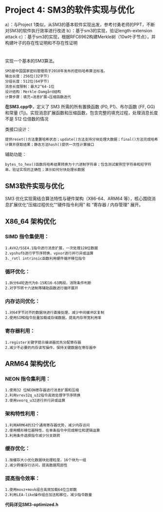 # Project 4: SM3的软件实现与优化
a）：与Project 1类似，从SM3的基本软件实现出发，参考付勇老师的PPT，不断对SM3的软件执行效率进行改进
b）：基于sm3的实现，验证length-extension attack
c）：基于sm3的实现，根据RFC6962构建Merkle树（10w叶子节点），并构建叶子的存在性证明和不存在性证明
#
实现一个基本的SM3算法。
```
SM3是中国国家密码管理局于2010年发布的密码哈希算法标准。
输出长度：256位(32字节)
分组长度：512位(64字节)
消息长度限制：最大2^64-1位
设计结构：Merkle-Damgård结构
计算步骤：填充→消息扩展→压缩函数迭代
```
**在SM3.cpp中**，定义了 SM3 所需的所有置换函数 (P0, P1)、布尔函数 (FF, GG) 和常量 (Tj)。实现消息扩展函数和压缩函数，包含完整的填充过程，处理消息长度不是 512 位倍数的情况

类接口设计：
    
    提供reset()方法重置哈希状态；update()方法支持分块处理大数据；final()方法完成哈希计算并获取结果；静态方法hash()提供一次性计算接口

辅助功能：

    bytes_to_hex()函数将哈希结果转换为十六进制字符串；包含测试案例空字符串和短字符串，验证实现的正确性；演示如何分块处理长数据

## SM3软件实现与优化
SM3 优化实现需结合算法特性与硬件架构（X86-64、ARM64 等），核心围绕消息扩展优化“压缩过程优化”“硬件指令利用” 和 “寄存器 / 内存管理” 展开。
## X86_64 架构优化
### SIMD 指令集使用：

```
1.AVX2/SSE4.1指令进行消息扩展，一次处理128位数据
2.vpshufb进行字节序转换，vpxor进行并行异或运算
3._rotl intrinsic函数利用硬件循环移位指令
```

### 循环优化：

```
1.拆分64轮迭代为0-15和16-63两段，消除条件判断
2.对字节转十六进制等辅助函数进行循环展开
```

### 内存访问优化：

```
1.对64字节对齐的数据块进行直接处理，减少中间缓冲区复制
2.使用SIMD指令批量加载或存储数据，提高内存带宽利用率
```

### 寄存器利用：

```
1.register关键字提示编译器优先分配寄存器
2.减少不必要的内存读写操作，保持关键数据在寄存器中
```

## ARM64 架构优化
### NEON 指令集利用：

```
1.使用32 位NEON寄存器进行消息扩展和压缩
2.利用vrev32q_u32指令高效处理字节序转换
3.使用veorq_u32进行并行异或运算
```

### 架构特性利用：

```
1.利用ARM64的32个通用寄存器优势，减少内存访问
2.使用桶形移位器特性，在单条指令中完成移位和逻辑运算
3.利用条件选择指令减少分支跳转
```

### 缓存优化：

```
1.按缓存大小优化数据块处理粒度，16个块为一组
2.减少跨缓存行访问，提高数据局部性
```

### 提高指令效率：

```
1.使用movz+movk组合高效加载64位立即数
2.利用LEA-like操作组合加法和移位，减少指令数量
```
**代码详见SM3-optimized.h**
